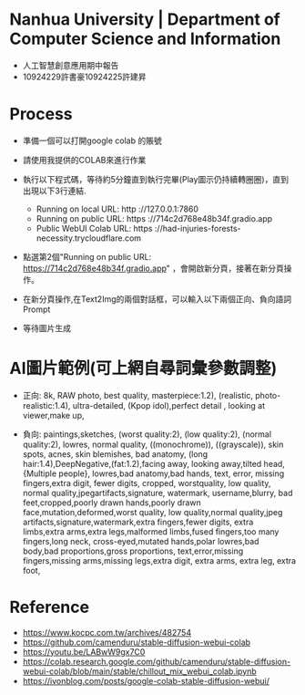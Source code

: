 
# Nanhua University | Department of Computer Science and Information
* 人工智慧創意應用期中報告
* 10924229許書豪10924225許建昇

# Process
* 準備一個可以打開google colab 的賬號
* 請使用我提供的COLAB來進行作業
* 執行以下程式碼，等待約5分鐘直到執行完畢(Play圖示仍持續轉圈圈)，直到出現以下3行連結.

   * Running on local URL:  http ://127.0.0.1:7860
   * Running on public URL: https ://714c2d768e48b34f.gradio.app
   * Public WebUI Colab URL: https ://had-injuries-forests-necessity.trycloudflare.com

* 點選第2個"Running on public URL: https://714c2d768e48b34f.gradio.app" ，會開啟新分頁，接著在新分頁操作。
* 在新分頁操作,在Text2Img的兩個對話框，可以輸入以下兩個正向、負向語詞 Prompt
* 等待圖片生成

# AI圖片範例(可上網自尋詞彙參數調整)

* 正向:
8k, RAW photo, best quality, masterpiece:1.2), (realistic, photo-realistic:1.4), 
ultra-detailed, (Kpop idol),perfect detail ,  looking at viewer,make up,
     
* 負向:
paintings,sketches, (worst quality:2), (low quality:2), (normal quality:2), lowres, 
normal quality, ((monochrome)), ((grayscale)), skin spots, acnes, skin blemishes, bad anatomy,
(long hair:1.4),DeepNegative,(fat:1.2),facing away, looking away,tilted head, {Multiple people}, 
lowres,bad anatomy,bad hands, text, error, missing fingers,extra digit, fewer digits, cropped, 
worstquality, low quality, normal quality,jpegartifacts,signature, watermark, username,blurry,
bad feet,cropped,poorly drawn hands,poorly drawn face,mutation,deformed,worst quality,
low quality,normal quality,jpeg artifacts,signature,watermark,extra fingers,fewer digits,
extra limbs,extra arms,extra legs,malformed limbs,fused fingers,too many fingers,long neck,
cross-eyed,mutated hands,polar lowres,bad body,bad proportions,gross proportions,
text,error,missing fingers,missing arms,missing legs,extra digit, extra arms, 
extra leg, extra foot,

# Reference
  *  https://www.kocpc.com.tw/archives/482754
  * https://github.com/camenduru/stable-diffusion-webui-colab
  * https://youtu.be/LABwW9gx7C0
  * https://colab.research.google.com/github/camenduru/stable-diffusion-webui-colab/blob/main/stable/chillout_mix_webui_colab.ipynb
  * https://ivonblog.com/posts/google-colab-stable-diffusion-webui/
